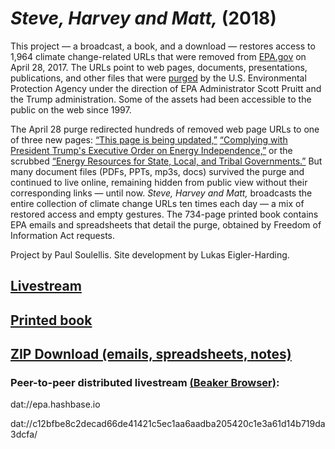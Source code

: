 # *Steve, Harvey and Matt,* (2018)

This project — a broadcast, a book, and a download — restores access to 1,964 climate change-related URLs that were removed from [EPA.gov](http://www.epa.gov) on April 28, 2017. The URLs point to web pages, documents, presentations, publications, and other files that were [purged](https://www.washingtonpost.com/news/energy-environment/wp/2017/04/28/epa-website-removes-climate-science-site-from-public-view-after-two-decades/?utm_term=.da4068a9c17b) by the U.S. Environmental Protection Agency under the direction of EPA Administrator Scott Pruitt and the Trump administration. Some of the assets had been accessible to the public on the web since 1997. 

The April 28 purge redirected hundreds of removed web page URLs to one of three new pages: [“This page is being updated,”](https://www.epa.gov/sites/production/files/signpost/cc.html) [“Complying with President Trump's Executive Order on Energy Independence,”](https://www.epa.gov/energy-independence) or the scrubbed [“Energy Resources for State, Local, and Tribal Governments.”](https://www.epa.gov/statelocalenergy#) But many document files (PDFs, PPTs, mp3s, docs) survived the purge and continued to live online, remaining hidden from public view without their corresponding links — until now. *Steve, Harvey and Matt,* broadcasts the entire collection of climate change URLs ten times each day — a mix of restored access and empty gestures. The 734-page printed book contains EPA emails and spreadsheets that detail the purge, obtained by Freedom of Information Act requests.

Project by Paul Soulellis. Site development by Lukas Eigler-Harding.


## [Livestream](http://epa.archive.work)

## [Printed book](http://www.lulu.com/shop/paul-soulellis/steve-harvey-and-matt/paperback/product-23572374.html)

## [ZIP Download (emails, spreadsheets, notes)](https://www.dropbox.com/s/0cf90u80drwiolh/Thank%20you%20for%20your%20assistance%20in%20this%20time-sensitive%20matter.zip?dl=0) 


### Peer-to-peer distributed livestream [(Beaker Browser)](https://beakerbrowser.com/): 

dat://epa.hashbase.io 

dat://c12bfbe8c2decad66de41421c5ec1aa6aadba205420c1e3a61d14b719da3dcfa/

